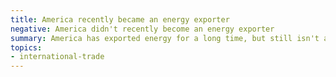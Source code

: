 ```yaml
---
title: America recently became an energy exporter
negative: America didn't recently become an energy exporter
summary: America has exported energy for a long time, but still isn't a net exporter.
topics:
- international-trade
---
```


